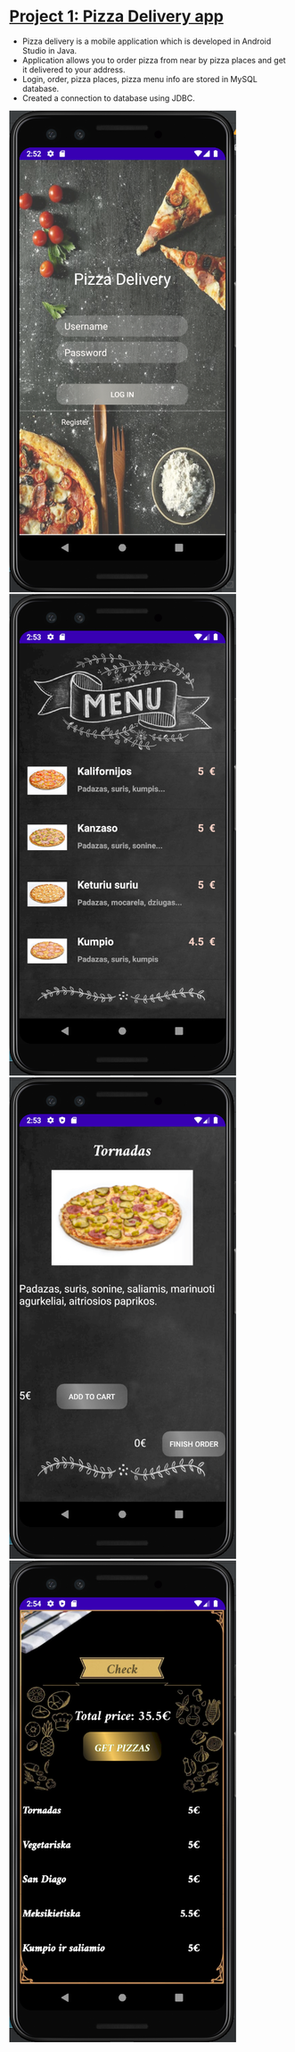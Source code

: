 # [Project 1: Pizza Delivery app](https://github.com/Lukas-Daugela/Project1_Pizza_Delivery/tree/master)
- Pizza delivery is a mobile application which is developed in Android Studio in Java. 
- Application allows you to order pizza from near by pizza places and get it delivered to your address.
- Login, order, pizza places, pizza menu info are stored in MySQL database.
- Created a connection to database using JDBC.

![](https://github.com/Lukas-Daugela/Lukas_Portfolio/blob/main/Images/log.PNG)
![](https://github.com/Lukas-Daugela/Lukas_Portfolio/blob/main/Images/Meniu.PNG)
![](https://github.com/Lukas-Daugela/Lukas_Portfolio/blob/main/Images/description.PNG)
![](https://github.com/Lukas-Daugela/Lukas_Portfolio/blob/main/Images/saskaita.PNG)
